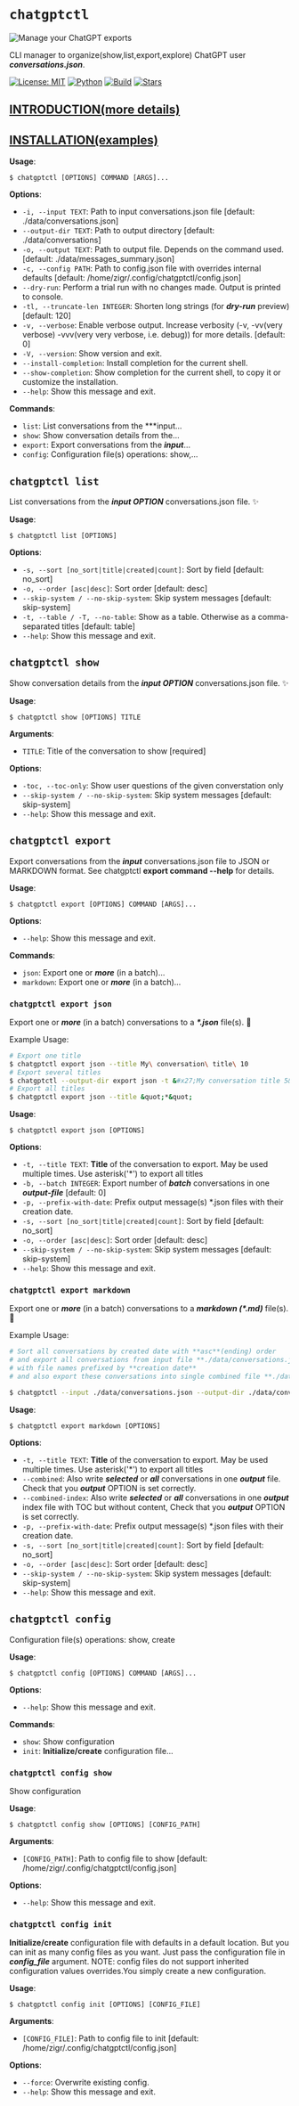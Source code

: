 # `chatgptctl`

![Manage your ChatGPT exports](./docs/header.png 'Manage your ChatGPT exports')

CLI manager to organize(show,list,export,explore) ChatGPT user ***conversations.json***.

[![License: MIT](https://img.shields.io/badge/License-MIT-green.svg)](./LICENSE)
[![Python](https://img.shields.io/badge/Python-3.9%2B-blue.svg)](#)
[![Build](https://img.shields.io/github/actions/workflow/status/Zigr/chatgptctl/ci.yml)](#)
[![Stars](https://img.shields.io/github/stars/Zigr/chatgptctl.svg?style=social&amp;label=Star)](https://github.com/Zigr/chatgptctl/stargazers)

## [INTRODUCTION(more details)](./INTRODUCTION.md)

## [INSTALLATION(examples)](./INSTALL.md)

**Usage**:

```console
$ chatgptctl [OPTIONS] COMMAND [ARGS]...
```

**Options**:

* `-i, --input TEXT`: Path to input conversations.json file  [default: ./data/conversations.json]
* `--output-dir TEXT`: Path to output directory  [default: ./data/conversations]
* `-o, --output TEXT`: Path to output file. Depends on the command used.  [default: ./data/messages_summary.json]
* `-c, --config PATH`: Path to config.json file with overrides internal defaults  [default: /home/zigr/.config/chatgptctl/config.json]
* `--dry-run`: Perform a trial run with no changes made. Output is printed to console.
* `-tl, --truncate-len INTEGER`: Shorten long strings (for ***dry-run*** preview)  [default: 120]
* `-v, --verbose`: Enable verbose output. Increase verbosity (-v, -vv(very verbose) -vvv(very very verbose, i.e. debug)) for more details.  [default: 0]
* `-V, --version`: Show version and exit.
* `--install-completion`: Install completion for the current shell.
* `--show-completion`: Show completion for the current shell, to copy it or customize the installation.
* `--help`: Show this message and exit.

**Commands**:

* `list`: List conversations from the ***input...
* `show`: Show conversation details from the...
* `export`: Export conversations from the ***input***...
* `config`: Configuration file(s) operations: show,...

## `chatgptctl list`

List conversations from the ***input OPTION*** conversations.json file. ✨

**Usage**:

```console
$ chatgptctl list [OPTIONS]
```

**Options**:

* `-s, --sort [no_sort|title|created|count]`: Sort by field  [default: no_sort]
* `-o, --order [asc|desc]`: Sort order  [default: desc]
* `--skip-system / --no-skip-system`: Skip system messages  [default: skip-system]
* `-t, --table / -T, --no-table`: Show as a table. Otherwise as a comma-separated titles  [default: table]
* `--help`: Show this message and exit.

## `chatgptctl show`

Show conversation details from the ***input OPTION*** conversations.json file. ✨

**Usage**:

```console
$ chatgptctl show [OPTIONS] TITLE
```

**Arguments**:

* `TITLE`: Title of the conversation to show  [required]

**Options**:

* `-toc, --toc-only`: Show user questions of the given converstation only
* `--skip-system / --no-skip-system`: Skip system messages  [default: skip-system]
* `--help`: Show this message and exit.

## `chatgptctl export`

Export conversations from the ***input*** conversations.json file to JSON or MARKDOWN format. See chatgptctl **export command --help** for details.

**Usage**:

```console
$ chatgptctl export [OPTIONS] COMMAND [ARGS]...
```

**Options**:

* `--help`: Show this message and exit.

**Commands**:

* `json`: Export one or ___more___ (in a batch)...
* `markdown`: Export one or ___more___ (in a batch)...

### `chatgptctl export json`

Export one or ___more___ (in a batch) conversations to a ___\*.json___ file(s). 🚀

Example Usage:

```bash
# Export one title
$ chatgptctl export json --title My\ conversation\ title\ 10
# Export several titles
$ chatgptctl --output-dir export json -t &#x27;My conversation title 5&#x27; -t &#x27;My conversation title 2&#x27; -t &#x27;My conversation title 15&#x27;
# Export all titles
$ chatgptctl export json --title &quot;*&quot;
```

**Usage**:

```console
$ chatgptctl export json [OPTIONS]
```

**Options**:

* `-t, --title TEXT`: **Title** of the conversation to export. May be used multiple times. Use asterisk(&#x27;*&#x27;) to export all titles
* `-b, --batch INTEGER`: Export number of ***batch*** conversations in one ***output-file***  [default: 0]
* `-p, --prefix-with-date`: Prefix output message(s) *.json files with their creation date.
* `-s, --sort [no_sort|title|created|count]`: Sort by field  [default: no_sort]
* `-o, --order [asc|desc]`: Sort order  [default: desc]
* `--skip-system / --no-skip-system`: Skip system messages  [default: skip-system]
* `--help`: Show this message and exit.

### `chatgptctl export markdown`

Export one or ___more___ (in a batch) conversations to a ___markdown (\*.md)___ file(s). 🚀

Example Usage:

```bash
# Sort all conversations by created date with **asc**(ending) order
# and export all conversations from input file **./data/conversations.json** into **./data/conversations-md** directory
# with file names prefixed by **creation date**
# and also export these conversations into single combined file **./data/conversations-all.md**

$ chatgptctl --input ./data/conversations.json --output-dir ./data/conversations-md --output ./data/conversations-all.md .data/conversations-md/ -t * --sort created --order asc --combined --prefix-with-date

```

**Usage**:

```console
$ chatgptctl export markdown [OPTIONS]
```

**Options**:

* `-t, --title TEXT`: **Title** of the conversation to export. May be used multiple times. Use asterisk(&#x27;*&#x27;) to export all titles
* `--combined`: Also write ***selected*** or ***all*** conversations in one ***output*** file. Check that you ***output*** OPTION is set correctly.
* `--combined-index`: Also write ***selected*** or ***all*** conversations in one ***output*** index file with TOC but without content, Check that you ***output*** OPTION is set correctly.
* `-p, --prefix-with-date`: Prefix output message(s) *.json files with their creation date.
* `-s, --sort [no_sort|title|created|count]`: Sort by field  [default: no_sort]
* `-o, --order [asc|desc]`: Sort order  [default: desc]
* `--skip-system / --no-skip-system`: Skip system messages  [default: skip-system]
* `--help`: Show this message and exit.

## `chatgptctl config`

Configuration file(s) operations: show, create

**Usage**:

```console
$ chatgptctl config [OPTIONS] COMMAND [ARGS]...
```

**Options**:

* `--help`: Show this message and exit.

**Commands**:

* `show`: Show configuration
* `init`: **Initialize/create** configuration file...

### `chatgptctl config show`

Show configuration

**Usage**:

```console
$ chatgptctl config show [OPTIONS] [CONFIG_PATH]
```

**Arguments**:

* `[CONFIG_PATH]`: Path to config file to show  [default: /home/zigr/.config/chatgptctl/config.json]

**Options**:

* `--help`: Show this message and exit.

### `chatgptctl config init`

**Initialize/create** configuration file with defaults in a default location.
But you can init as many config files as you want. 
Just pass the configuration file in ***config_file*** argument.
NOTE: config files do not support inherited configuration values overrides.You simply create a new configuration.

**Usage**:

```console
$ chatgptctl config init [OPTIONS] [CONFIG_FILE]
```

**Arguments**:

* `[CONFIG_FILE]`: Path to config file to init  [default: /home/zigr/.config/chatgptctl/config.json]

**Options**:

* `--force`: Overwrite existing config.
* `--help`: Show this message and exit.
